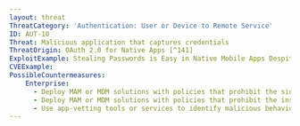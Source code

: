 ```yaml
---
layout: threat
ThreatCategory: 'Authentication: User or Device to Remote Service'
ID: AUT-10
Threat: Malicious application that captures credentials
ThreatOrigin: OAuth 2.0 for Native Apps [^141]
ExploitExample: Stealing Passwords is Easy in Native Mobile Apps Despite OAuth [^140]
CVEExample:
PossibleCountermeasures:
    Enterprise:
      - Deploy MAM or MDM solutions with policies that prohibit the side-loading of apps, which may bypass security checks on the app.
      - Deploy MAM or MDM solutions with policies that prohibit the installation of apps from 3rd party (unofficial) app stores.
      - Use app-vetting tools or services to identify malicious behaviors in apps.
---
```

